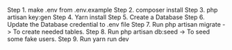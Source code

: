 Step 1. make .env from .env.example
Step 2. composer install
Step 3. php artisan key:gen
Step 4. Yarn install
Step 5. Create a Database
Step 6. Update the Database credential to .env file
Step 7. Run php artisan migrate -> To create needed tables.
Step 8. Run php artisan db:seed -> To seed some fake users.
Step 9. Run yarn run dev
